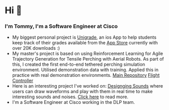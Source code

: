 # Hi 👋

### I'm Tommy, I'm a Software Engineer at Cisco

- My biggest personal project is [Unigrade](https://github.com/Uni-Grade), an ios App to help students keep track of their grades available from the [App Store](https://apps.apple.com/tt/app/unigrade/id1605243513) currently with over 20K downloads :)
- My master's project is based on using Reinforcement Learning for Agile Trajectory Generation for Tensile Perching with Aerial Robots. As part of this, I created the first end-to-end tethered perching simulation environment. Utilised demonstration data with training. Applied this in practice with real demonstration environments. [Main Repository](https://github.com/TommyWoodley/TommyWoodleyMEngProject) [Flight Controller](https://github.com/TommyWoodley/ROS2_PX4_Offboard_Perching_Drone)
- Here is an interesting project I've worked on: [Designging Sounds](https://github.com/designing-sounds/designing_sounds) where users can draw waveforms and play with them in real time to make interesting sounds and noises. [Click here](https://github.com/designing-sounds/designing_sounds) to read more.
- I'm a Software Engineer at Cisco working in the DLP team.
